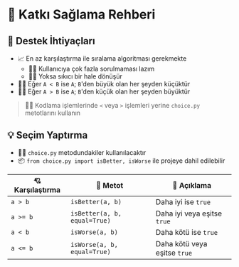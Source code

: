 # 💖 Katkı Sağlama Rehberi

## 🤝 Destek İhtiyaçları

- 📈 En az karşılaştırma ile sıralama algoritması gerekmekte
    - 👮‍♂️ Kullanıcıya çok fazla sorulmaması lazım
    - 🤦‍♂️ Yoksa sıkıcı bir hale dönüşür
- 💁‍♂️ Eğer `A < B` ise `A`; `B`'den büyük olan her şeyden küçüktür
- 💁‍♂️ Eğer `A > B` ise `A`; `B`'den küçük olan her şeyden büyüktür

> 👨‍💻 Kodlama işlemlerinde `<` veya `>` işlemleri yerine `choice.py` metotlarını kullanın


## 💡 Seçim Yaptırma

- 👮‍♂️ `choice.py` metodundakiler kullanılacaktır
- 📦 `from choice.py import isBetter, isWorse` ile projeye dahil edilebilir

💘 Karşılaştırma | 💎 Metot | 📝 Açıklama
-- | -- | --
`a > b` | `isBetter(a, b)` | Daha iyi ise `true`
`a >= b` | `isBetter(a, b, equal=True)` | Daha iyi veya eşitse `true`
`a < b` | `isWorse(a, b)` | Daha kötü ise `true`
`a <= b` | `isWorse(a, b, equal=True)` | Daha kötü veya eşitse `true`
